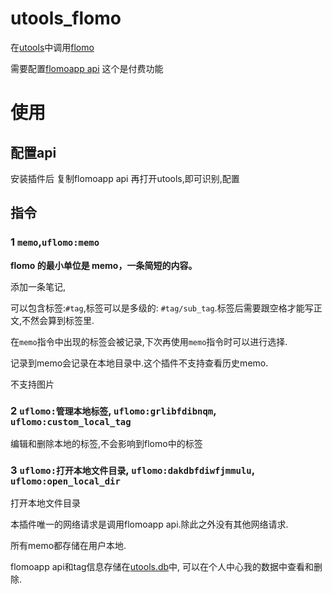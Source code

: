 # utools_flomo
在[utools](https://u.tools/)中调用[flomo](https://v.flomoapp.com)


需要配置[flomoapp api](https://v.flomoapp.com/mine/?source=incoming_webhook) 这个是付费功能

# 使用

## 配置api

安装插件后 复制flomoapp api 再打开utools,即可识别,配置

## 指令

### 1 `memo`,`uflomo:memo`
**flomo 的最小单位是 memo，一条简短的内容。**

添加一条笔记,

可以包含标签:`#tag`,标签可以是多级的: `#tag/sub_tag`.标签后需要跟空格才能写正文,不然会算到标签里.

在`memo`指令中出现的标签会被记录,下次再使用`memo`指令时可以进行选择.

记录到memo会记录在本地目录中.这个插件不支持查看历史memo.

不支持图片

### 2 `uflomo:管理本地标签`, `uflomo:grlibfdibnqm`, `uflomo:custom_local_tag`
编辑和删除本地的标签,不会影响到flomo中的标签


### 3 `uflomo:打开本地文件目录`, `uflomo:dakdbfdiwfjmmulu`, `uflomo:open_local_dir`
打开本地文件目录


本插件唯一的网络请求是调用flomoapp api.除此之外没有其他网络请求.

所有memo都存储在用户本地.

flomoapp api和tag信息存储在[utools.db](https://u.tools/docs/developer/api-reference/db/local-db.html)中,
可以在个人中心我的数据中查看和删除.
